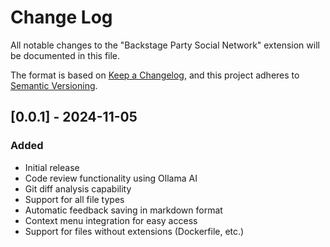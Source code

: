 # Change Log

All notable changes to the "Backstage Party Social Network" extension will be documented in this file.

The format is based on [Keep a Changelog](https://keepachangelog.com/en/1.0.0/),
and this project adheres to [Semantic Versioning](https://semver.org/spec/v2.0.0.html).

## [0.0.1] - 2024-11-05

### Added
- Initial release
- Code review functionality using Ollama AI
- Git diff analysis capability
- Support for all file types
- Automatic feedback saving in markdown format
- Context menu integration for easy access
- Support for files without extensions (Dockerfile, etc.)